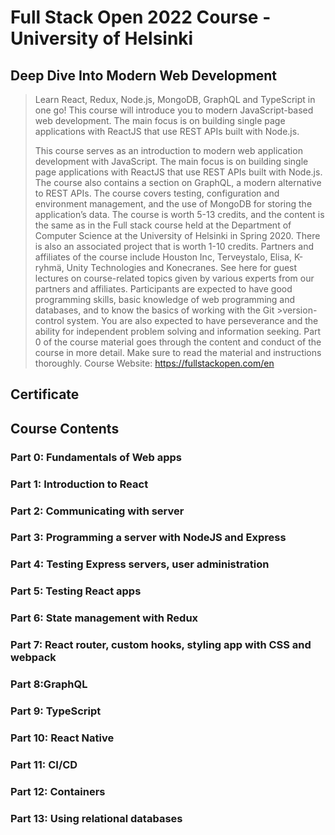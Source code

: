 # Full Stack Open 2022 Course - University of Helsinki

## Deep Dive Into Modern Web Development

> Learn React, Redux, Node.js, MongoDB, GraphQL and TypeScript in one go! This course will introduce you to modern JavaScript-based web development. The main focus is on building single page applications with ReactJS that use REST APIs built with Node.js.
>
> This course serves as an introduction to modern web application development with JavaScript. The main focus is on building single page applications with ReactJS that use REST APIs built with Node.js. The course also contains a section on GraphQL, a modern alternative to REST APIs.
> The course covers testing, configuration and environment management, and the use of MongoDB for storing the application’s data.
> The course is worth 5-13 credits, and the content is the same as in the Full stack course held at the Department of Computer Science at the University of Helsinki in Spring 2020. There is also an associated project that is worth 1-10 credits.
> Partners and affiliates of the course include Houston Inc, Terveystalo, Elisa, K-ryhmä, Unity Technologies and Konecranes. See here for guest lectures on course-related topics given by various experts from our partners and affiliates.
> Participants are expected to have good programming skills, basic knowledge of web programming and databases, and to know the basics of working with the Git >version-control system. You are also expected to have perseverance and the ability for independent problem solving and information seeking.
> Part 0 of the course material goes through the content and conduct of the course in more detail. Make sure to read the material and instructions thoroughly.
> Course Website: https://fullstackopen.com/en

## Certificate

## Course Contents

### Part 0: Fundamentals of Web apps

### Part 1: Introduction to React

### Part 2: Communicating with server

### Part 3: Programming a server with NodeJS and Express

### Part 4: Testing Express servers, user administration

### Part 5: Testing React apps

### Part 6: State management with Redux

### Part 7: React router, custom hooks, styling app with CSS and webpack

### Part 8:GraphQL

### Part 9: TypeScript

### Part 10: React Native

### Part 11: CI/CD

### Part 12: Containers

### Part 13: Using relational databases
